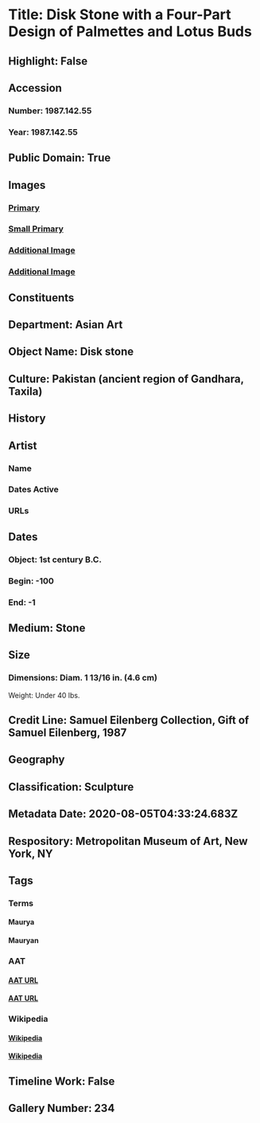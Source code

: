 # Title: Disk Stone with a Four-Part Design of Palmettes and Lotus Buds
## Highlight: False
## Accession
### Number: 1987.142.55
### Year: 1987.142.55
## Public Domain: True
## Images
### [Primary](https://images.metmuseum.org/CRDImages/as/original/DP-18252-019.jpg)
### [Small Primary](https://images.metmuseum.org/CRDImages/as/web-large/DP-18252-019.jpg)
### [Additional Image](https://images.metmuseum.org/CRDImages/as/original/DP-18252-020.jpg)
### [Additional Image](https://images.metmuseum.org/CRDImages/as/original/DP-18252-018.jpg)
## Constituents
## Department: Asian Art
## Object Name: Disk stone
## Culture: Pakistan (ancient region of Gandhara, Taxila)
## History
## Artist
### Name
### Dates Active
### URLs
## Dates
### Object: 1st century B.C.
### Begin: -100
### End: -1
## Medium: Stone
## Size
### Dimensions: Diam. 1 13/16 in. (4.6 cm)
Weight: Under 40 lbs.
## Credit Line: Samuel Eilenberg Collection, Gift of Samuel Eilenberg, 1987
## Geography
## Classification: Sculpture
## Metadata Date: 2020-08-05T04:33:24.683Z
## Respository: Metropolitan Museum of Art, New York, NY
## Tags
### Terms
#### Maurya
#### Mauryan
### AAT
#### [AAT URL](http://vocab.getty.edu/page/aat/300018877)
#### [AAT URL](http://vocab.getty.edu/page/aat/300018877)
### Wikipedia
#### [Wikipedia]()
#### [Wikipedia]()
## Timeline Work: False
## Gallery Number: 234